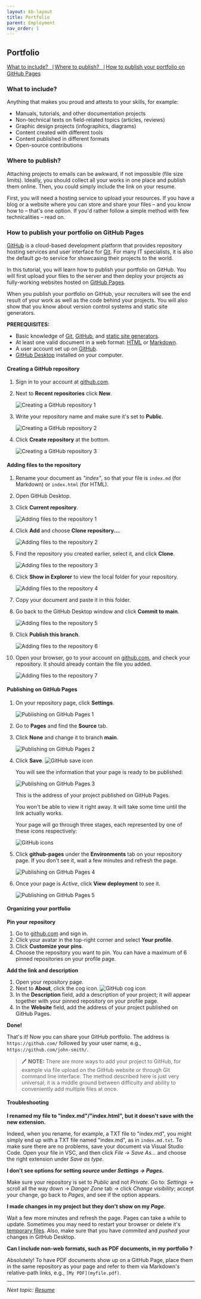 ```yaml
---
layout: kb-layout
title: Portfolio
parent: Employment
nav_order: 1
---
```


## Portfolio

[What to include?⎹](#what-to-include) [Where to publish?⎹](#where-to-publish) [How to publish your portfolio on GitHub Pages](#how-to-publish-your-portfolio-on-github-pages)

### What to include?

Anything that makes you proud and attests to your skills, for example:

* Manuals, tutorials, and other documentation projects
* Non-technical texts on field-related topics (articles, reviews)
* Graphic design projects (infographics, diagrams)
* Content created with different tools
* Content published in different formats
* Open-source contributions

### Where to publish?

Attaching projects to emails can be awkward, if not impossible (file size limits). Ideally, you should collect all your works in one place and publish them online. Then, you could simply include the link on your resume.  

First, you will need a hosting service to upload your resources. If you have a blog or a website where you can store and share your files – and you know how to – that's one option. If you'd rather follow a simple method with few technicalities – read on.  

### How to publish your portfolio on GitHub Pages  

[GitHub](https://github.com/) is a cloud-based development platform that provides repository hosting services and user interface for [Git](../../05-tools/4-facilitating-workflow/index.md/#version-control-systems). For many IT specialists, it is also the default go-to service for showcasing their projects to the world.  

In this tutorial, you will learn how to publish your portfolio on GitHub. You will first upload your files to the server and then deploy your projects as fully-working websites hosted on [GitHub Pages](https://docs.github.com/en/pages/getting-started-with-github-pages/about-github-pages).  

When you publish your portfolio on GitHub, your recruiters will see the end result of your work as well as the code behind your projects. You will also show that you know about version control systems and static site generators.  
  
**PREREQUISITES:**

   * Basic knowledge of [Git](../../05-tools/4-facilitating-workflow/index.md/#version-control-systems), [GitHub](https://github.com/), and [static site generators](../../05-tools/2-content-management-and-publishing/index.md/#static-site-generators).
   * At least one valid document in a web format: [HTML](../../05-tools/1-writing-and-text-editing/index.md/#html) or [Markdown](../../05-tools/1-writing-and-text-editing/index.md/#markdown).
   * A user account set up on [GitHub](https://github.com/).
   * [GitHub Desktop](https://desktop.github.com/) installed on your computer.

#### Creating a GitHub repository

1. Sign in to your account at [github.com](https://github.com/).  
2. Next to **Recent repositories** click **New**.

    ![Creating a GitHub repository 1](../../images/github-tutorial-1.jpg)

3. Write your repository name and make sure it's set to **Public**.

    ![Creating a GitHub repository 2](../../images/github-tutorial-2.jpg)

4. Click **Create repository** at the bottom.  

    ![Creating a GitHub repository 3](../../images/github-tutorial-3.jpg)

#### Adding files to the repository

1. Rename your document as *"index"*, so that your file is `index.md` (for Markdown) or `index.html` (for HTML).
2. Open GitHub Desktop.
3. Click **Current repository**.

    ![Adding files to the repository 1](../../images/github-tutorial-4.jpg)

4. Click **Add** and choose **Clone repository...**.

    ![Adding files to the repository 2](../../images/github-tutorial-5.jpg)

5. Find the repository you created earlier, select it, and click **Clone**.

    ![Adding files to the repository 3](../../images/github-tutorial-6.jpg)

6. Click **Show in Explorer** to view the local folder for your repository.

    ![Adding files to the repository 4](../../images/github-tutorial-7.jpg)

7. Copy your document and paste it in this folder.
8. Go back to the GitHub Desktop window and click **Commit to main**.

    ![Adding files to the repository 5](../../images/github-tutorial-8.jpg)

9. Click **Publish this branch**.

    ![Adding files to the repository 6](../../images/github-tutorial-9.jpg)

10. Open your browser, go to your account on [github.com](https://github.com/), and check your repository. It should already contain the file you added.

    ![Adding files to the repository 7](../../images/github-tutorial-10.jpg)

#### Publishing on GitHub Pages

1. On your repository page, click **Settings**.

    ![Publishing on GitHub Pages 1](../../images/github-tutorial-11.jpg)

2. Go to **Pages** and find the **Source** tab.
3. Click **None** and change it to branch **main**.
   
    ![Publishing on GitHub Pages 2](../../images/github-tutorial-12.jpg)

4. Click **Save**. ![GitHub save icon](../../images/github-tutorial-save.jpg)

    You will see the information that your page is ready to be published:

    ![Publishing on GitHub Pages 3](../../images/github-tutorial-13.jpg)

    This is the address of your project published on GitHub Pages.  

    You won't be able to view it right away. It will take some time until the link actually works.   

    Your page will go through three stages, each represented by one of these icons respectively:

    ![GitHub icons](../../images/github-tutorial-icons.jpg)

5. Click **github-pages** under the **Environments** tab on your repository page. If you don't see it, wait a few minutes and refresh the page.  

    ![Publishing on GitHub Pages 4](../../images/github-tutorial-14.jpg)

6. Once your page is *Active*, click **View deployment** to see it.  

    ![Publishing on GitHub Pages 5](../../images/github-tutorial-15.jpg)

#### Organizing your portfolio

**Pin your repository**  

1. Go to [github.com](https://github.com/) and sign in.
2. Click your avatar in the top-right corner and select **Your profile**.
3. Click **Customize your pins**.
4. Choose the repository you want to pin. You can have a maximum of 6 pinned repositories on your profile page.

**Add the link and description**  

1. Open your repository page.
2. Next to **About**, click the cog icon. ![GitHub cog icon](../../images/github-tutorial-cog.png)
3. In the **Description** field, add a description of your project; it will appear together with your pinned repository on your profile page.
4. In the **Website** field, add the address of your project published on GitHub Pages.  

**Done!**  

That's it! Now you can share your GitHub portfolio. The address is `https://github.com/` followed by your user name, e.g., `https://github.com/john-smith/`. 

> 🖊️ **NOTE:** There are more ways to add your project to GitHub, for example via file upload on the GitHub website or through Git command line interface. The method described here is just very universal; it is a middle ground between difficulty and ability to conveniently add multiple files at once.  

#### Troubleshooting

**I renamed my file to "index.md"/"index.html", but it doesn't save with the new extension.**  

Indeed, when you rename, for example, a TXT file to "index.md", you might simply end up with a TXT file named "index.md", as in `index.md.txt`. To make sure there are no problems, save your document via Visual Studio Code. Open your file in VSC, and then click *File* → *Save As...* and choose the right extension under *Save as type*.  

**I don't see options for setting *source* under *Settings → Pages.***

Make sure your repository is set to *Public* and not *Private*. Go to: *Settings* → scroll all the way down → *Danger Zone* tab → click *Change visibility*; accept your change, go back to *Pages*, and see if the option appears.  

**I made changes in my project but they don't show on my *Page*.**

Wait a few more minutes and refresh the page. Pages can take a while to update. Sometimes you may need to restart your browser or delete it's [temporary files](https://www.crucial.com/articles/pc-users/how-to-delete-temporary-internet-files). Also, make sure that you have *commited* and *pushed* your changes in GitHub Desktop.  

**Can I include non-web formats, such as PDF documents, in my portfolio ?**

Absolutely! To have PDF documents show up on a GitHub Page, place them in the same repository as your page and refer to them via Markdown's relative-path links, e.g., `[My PDF](myfile.pdf)`.  

---

*Next topic: [Resume](../2-resume/)*

